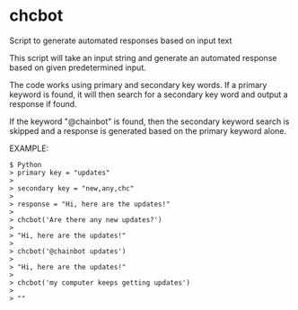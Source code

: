 # chcbot
Script to generate automated responses based on input text

This script will take an input string and generate an automated response based on
given predetermined input.

The code works using primary and secondary key words. If a primary keyword is found,
it will then search for a secondary key word and output a response if found.

If the keyword "@chainbot" is found, then the secondary keyword search is skipped
and a response is generated based on the primary keyword alone.

EXAMPLE:
```
$ Python
> primary key = "updates"
>
> secondary key = "new,any,chc"
>
> response = "Hi, here are the updates!"
>
> chcbot('Are there any new updates?')
>
> "Hi, here are the updates!"
>
> chcbot('@chainbot updates')
>
> "Hi, here are the updates!"
>
> chcbot('my computer keeps getting updates')
>
> ""
```
